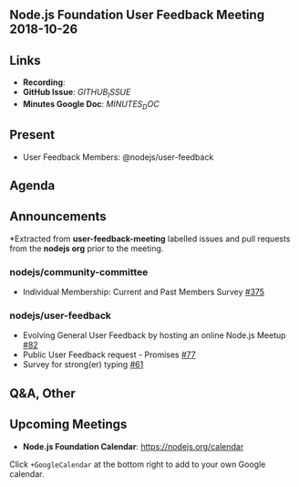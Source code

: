 ## Node.js Foundation User Feedback Meeting 2018-10-26
## Links

* **Recording**:
* **GitHub Issue**: $GITHUB_ISSUE$
* **Minutes Google Doc**: $MINUTES_DOC$

## Present

* User Feedback Members: @nodejs/user-feedback




## Agenda

## Announcements

*Extracted from **user-feedback-meeting** labelled issues and pull requests from the **nodejs org** prior to the meeting.

### nodejs/community-committee

* Individual Membership: Current and Past Members Survey [#375](https://github.com/nodejs/community-committee/issues/375)

### nodejs/user-feedback

* Evolving General User Feedback by hosting an online Node.js Meetup [#82](https://github.com/nodejs/user-feedback/issues/82)
* Public User Feedback request - Promises [#77](https://github.com/nodejs/user-feedback/issues/77)
* Survey for strong(er) typing [#61](https://github.com/nodejs/user-feedback/issues/61)



## Q&A, Other

## Upcoming Meetings

* **Node.js Foundation Calendar**: https://nodejs.org/calendar

Click `+GoogleCalendar` at the bottom right to add to your own Google calendar.
